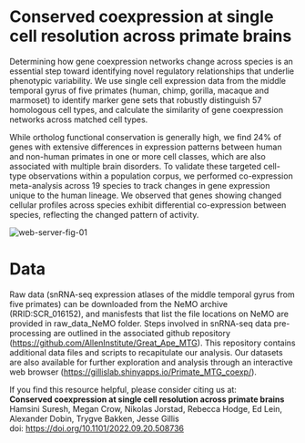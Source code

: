 # Conserved coexpression at single cell resolution across primate brains

Determining how gene coexpression networks change across species is an essential step toward identifying novel regulatory relationships that underlie phenotypic variability. We use single cell expression data from the middle temporal gyrus of five primates (human, chimp, gorilla, macaque and marmoset) to identify marker gene sets that robustly distinguish 57 homologous cell types, and calculate the similarity of gene coexpression networks across matched cell types.

While ortholog functional conservation is generally high, we find 24% of genes with extensive differences in expression patterns between human and non-human primates in one or more cell classes, which are also associated with multiple brain disorders. To validate these targeted cell-type observations within a population corpus, we performed co-expression meta-analysis across 19 species to track changes in gene expression unique to the human lineage. We observed that genes showing changed cellular profiles across species exhibit differential co-expression between species, reflecting the changed pattern of activity.

![web-server-fig-01](https://user-images.githubusercontent.com/46113011/190569276-f26f19cf-9d85-4757-b593-d57245ee53a6.png)

# Data
Raw data (snRNA-seq expression atlases of the middle temporal gyrus from five primates) can be downloaded from the NeMO archive (RRID:SCR_016152), and manisfests that list the file locations on NeMO are provided in raw_data_NeMO folder. Steps involved in snRNA-seq data pre-processing are outlined in the associated github repository (https://github.com/AllenInstitute/Great_Ape_MTG). This repository contains additional data files and scripts to recapitulate our analysis. Our datasets are also available for further exploration and analysis through an interactive web browser (https://gillislab.shinyapps.io/Primate_MTG_coexp/).

If you find this resource helpful, please consider citing us at:  
**Conserved coexpression at single cell resolution across primate brains**   
Hamsini Suresh, Megan Crow, Nikolas Jorstad, Rebecca Hodge, Ed Lein, Alexander Dobin, Trygve Bakken, Jesse Gillis  
doi: https://doi.org/10.1101/2022.09.20.508736
